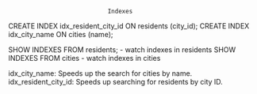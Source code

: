                                 Indexes

CREATE INDEX idx_resident_city_id ON residents (city_id);
CREATE INDEX idx_city_name ON cities (name);

SHOW INDEXES FROM residents; - watch indexes in residents
SHOW INDEXES FROM cities - watch indexes in cities

idx_city_name: Speeds up the search for cities by name.
idx_resident_city_id: Speeds up searching for residents by city ID.

